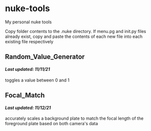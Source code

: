 # nuke-tools
My personal nuke tools

Copy folder contents to the .nuke directory. If menu.pg and init.py files already exist, copy and paste the contents of each new file into each existing file respectively


## Random_Value_Generator
#### *Last updated: 11/11/21*
toggles a value between 0 and 1

## Focal_Match
#### *Last updated: 11/12/21*
accurately scales a background plate to match the focal length of the foreground plate based on both camera's data
